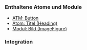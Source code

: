### Enthaltene Atome und Module
* [ATM: Button](../../atoms/button/button.html)
* [Atom: Titel (Heading)](../../atoms/headings/headings.html)
* [Modul: Bild (ImageFigure)](../image_figure/image_figure.html)

### Integration

